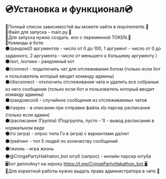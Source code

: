 💿Установка и функционал💿 <br>
====

📝Полный список зависимостей вы можете найти в requirements.📝<br>
📝Файл для запуска - main.py.📝<br>
📝Для запуска нужно создать .env с переменной TOKEN.📝<br>
🤖Команды в боте:<br>
⚫/рандом(0 аргументов - число от 0 до 100, 1 аргумент - число от 0 до заданного, 2 аргумента - число от меньшего к большему аргументу )<br>
⚫/кот, /котики - рандомный кот<br>
⚫/connect - подключить чат для отслеживания ботом (только если бот и пользователь который вводит команду админы)<br>
⚫/disconnect - отключить отслеживания чата и удалить все собраные из него сообщения (только если бот и пользователь который вводит команду админы)<br>
⚫/рандомсооб - случайное сообщения из отслеживаемых чатов<br>
⚫/raspes - в описании при отправки файла xls парсер расписания (только если админ)<br>
⚫/расписание (Группа) (Подгруппа, пусто - 1) - вывод расписания в нормальном виде<br>
⚫/го (игра) - опрос типа Го в (игра) с вариантами да/нет<br>
⚫/рейтинг - топ 5 людей по количеству сообщений<br>
⚫/жизнь - игра жизнь<br>
⚫@CringePartyHakhaton_bot ютуб (запрос) - инлайн парсер ютуба<br>
🖥Бот деплойнут на хероку https://t.me/CringePartyHakathon_bot.🖥<br>
🤖Для коректной работы нужно выдать права администратора в чате.🤖<br>
